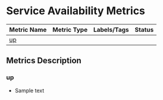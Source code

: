 # Service Availability Metrics

| Metric Name | Metric Type | Labels/Tags | Status |
|-------------|-------------|-------------|--------|
| [up](#up)   |             |             |        |

## Metrics Description

### up

- Sample text
